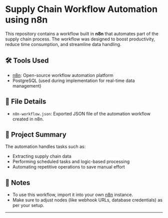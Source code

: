 # Supply Chain Workflow Automation using n8n

This repository contains a workflow built in **n8n** that automates part of the supply chain process. The workflow was designed to boost productivity, reduce time consumption, and streamline data handling.

## 🛠 Tools Used
- [n8n](https://n8n.io): Open-source workflow automation platform
- PostgreSQL (used during implementation for real-time data management)

## 📄 File Details
- `n8n-workflow.json`: Exported JSON file of the automation workflow created in n8n.

## 🚀 Project Summary
The automation handles tasks such as:
- Extracting supply chain data
- Performing scheduled tasks and logic-based processing
- Automating repetitive operations to save manual effort

## 📌 Notes
- To use this workflow, import it into your own [n8n](https://n8n.io) instance.
- Make sure to adjust nodes (like webhook URLs, database credentials) as per your setup.

---

